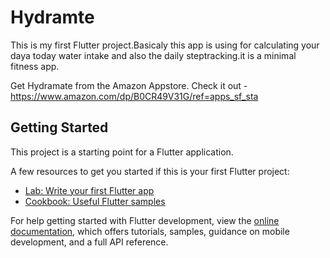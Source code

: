 # Hydramte

This is my first  Flutter project.Basicaly this app is using for calculating your daya today water intake and also the daily steptracking.it is a minimal fitness app.

Get Hydramate from the Amazon Appstore. Check it out - https://www.amazon.com/dp/B0CR49V31G/ref=apps_sf_sta

## Getting Started

This project is a starting point for a Flutter application.

A few resources to get you started if this is your first Flutter project:

- [Lab: Write your first Flutter app](https://docs.flutter.dev/get-started/codelab)
- [Cookbook: Useful Flutter samples](https://docs.flutter.dev/cookbook)

For help getting started with Flutter development, view the
[online documentation](https://docs.flutter.dev/), which offers tutorials,
samples, guidance on mobile development, and a full API reference.
